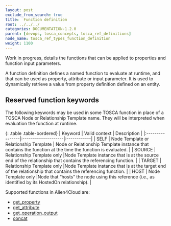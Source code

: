 ```yaml
---
layout: post
exclude_from_search: true
title:  Function definition
root: ../../../
categories: DOCUMENTATION-1.2.0
parent: [devops, tosca_concepts, tosca_ref_definitions]
node_name: tosca_ref_types_function_definition
weight: 1100
---
```

Work in progress, details the functions that can be applied to properties and function input parameters.

A function definition defines a named function to evaluate at runtime, and that can be used as property, attribute or input parameter. It is used to  dynamically retrieve a value from property definition defined on an entity.

## Reserved function keywords
The following keywords may be used in some  TOSCA function in place of a TOSCA Node or Relationship Template name. They will be interpreted when evaluation the function at runtime.

{: .table .table-bordered}
| Keyword         | Valid context                | Description |
|:----------------|:--------------------|:------------|
| SELF            | Node Template or Relationship Template                   | Node or Relationship Template instance that contains the function at the time the function is evaluated. |
| SOURCE          | Relationship Template only |Node Template instance that  is at the source end of the relationship that contains the referencing function. |
| TARGET          | Relationship Template only |Node Template instance that  is at the target end of the relationship that contains the referencing function. |
| HOST            | Node Template only |Node that “hosts” the node using this reference (i.e., as identified by its HostedOn relationship). |

Supported functions in Alien4Cloud are: 

-  [get_property](#/documentation/1.2.0/devops_guide/tosca_grammar/get_property_definition.html)
-  [get_attribute](#/documentation/1.2.0/devops_guide/tosca_grammar/get_attribute_definition.html)
-  [get_operation_output](#/documentation/1.2.0/devops_guide/tosca_grammar/get_operation_output_definition.html)
-  [concat](#/documentation/1.2.0/devops_guide/tosca_grammar/concat_definition.html)